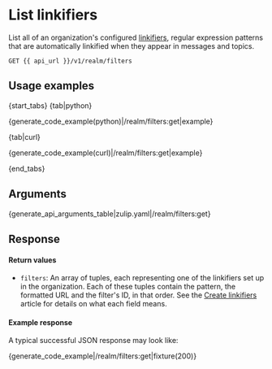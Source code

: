 # List linkifiers

List all of an organization's configured
[linkifiers](/help/add-a-custom-linkification-filter), regular
expression patterns that are automatically linkified when they appear
in messages and topics.

`GET {{ api_url }}/v1/realm/filters`

## Usage examples

{start_tabs}
{tab|python}

{generate_code_example(python)|/realm/filters:get|example}

{tab|curl}

{generate_code_example(curl)|/realm/filters:get|example}

{end_tabs}

## Arguments

{generate_api_arguments_table|zulip.yaml|/realm/filters:get}

## Response

#### Return values

* `filters`: An array of tuples, each representing one of the
  linkifiers set up in the organization. Each of these tuples contain the
  pattern, the formatted URL and the filter's ID, in that order. See
  the [Create linkifiers](/api/add-linkifiers) article for details on what
  each field means.

#### Example response

A typical successful JSON response may look like:

{generate_code_example|/realm/filters:get|fixture(200)}
